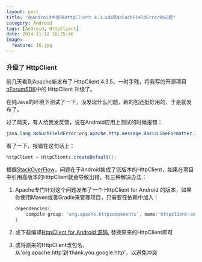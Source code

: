 ```yaml
---
layout: post
title: "在Android中使用HttpClient 4.3.x出现NoSuchFieldError的问题"
category: Android
tags: [Android, HttpClient]
date: 2014-11-12 16:25:46
image:
  feature: 16.jpg
---
```


### 升级了 HttpClient

前几天看到Apache新发布了 HttpClient 4.3.5，一时手残，将我写的开源项目[nForumSDK][1]中的 HttpClient 升级了。

在纯Java的环境下测试了一下，没发现什么问题，新的包还挺好用的，于是就发布了。

过了两天，有人给我发反馈，说在Android应用上测试的时候报错：

```java
java.lang.NoSuchFieldError:org.apache.http.message.BasicLineFormatter.INSTANCE
```

看了一下，报错在这句话上：

```java
httpClient = HttpClients.createDefault();
```

根据[StackOverFlow][2]，问题在于Android集成了低版本的HttpClient，如果在项目中引用高版本的HttpClient就会导致出错。有三种解决办法：

1. Apache专门针对这个问题发布了一个 HttpClient for Android 的版本，如果你使用Maven或者Gradle来管理项目，只需要在依赖中加入：

   ```gradle
   dependencies{
       compile group: 'org.apache.httpcomponents', name:'httpclient-android', version: '4.3.5'
   }
   ```

2. 或下载编译[HttpClient for Android 源码][3], 替换原来的HttpClient即可
3. 或将原来的HttpClient改包名，从'org.apache.http'到'thank.you.google.http'，以避免冲突

[1]:https://github.com/dss886/nForumSDK
[2]:http://stackoverflow.com/questions/20238421/java-lang-nosuchfielderror-org-apache-http-message-basiclineformatter-instance
[3]:http://hc.apache.org/downloads.cgi